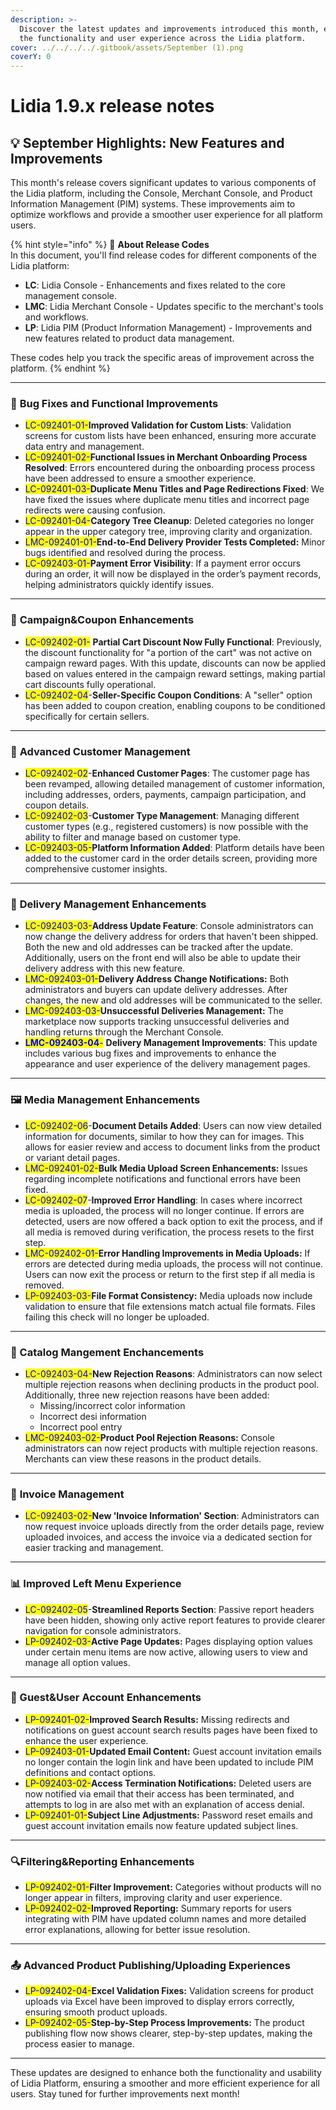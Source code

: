 ```yaml
---
description: >-
  Discover the latest updates and improvements introduced this month, enhancing
  the functionality and user experience across the Lidia platform.
cover: ../../../../.gitbook/assets/September (1).png
coverY: 0
---
```


# Lidia 1.9.x release notes

## 💡 **September Highlights: New Features and Improvements**

This month's release covers significant updates to various components of the Lidia platform, including the Console, Merchant Console, and Product Information Management (PIM) systems. These improvements aim to optimize workflows and provide a smoother user experience for all platform users.

{% hint style="info" %}
🔎 **About Release Codes**\
In this document, you'll find release codes for different components of the Lidia platform:

* **LC**: Lidia Console - Enhancements and fixes related to the core management console.
* **LMC**: Lidia Merchant Console - Updates specific to the merchant's tools and workflows.
* **LP**: Lidia PIM (Product Information Management) - Improvements and new features related to product data management.

These codes help you track the specific areas of improvement across the platform.
{% endhint %}

***

### 🚀 **Bug Fixes and Functional Improvements**&#x20;

* <mark style="color:blue;">LC-092401-01-</mark>**Improved Validation for Custom Lists**: Validation screens for custom lists have been enhanced, ensuring more accurate data entry and management.
* <mark style="color:blue;">LC-092401-02-</mark>**Functional Issues in Merchant Onboarding Process Resolved**: Errors encountered during the onboarding process process have been addressed to ensure a smoother experience. &#x20;
* <mark style="color:blue;">LC-092401-03-</mark>**Duplicate Menu Titles and Page Redirections Fixed**: We have fixed the issues where duplicate menu titles and incorrect page redirects were causing confusion. &#x20;
* <mark style="color:blue;">LC-092401-04-</mark>**Category Tree Cleanup**: Deleted categories no longer appear in the upper category tree, improving clarity and organization. &#x20;
* <mark style="color:blue;">LMC-092401-01-</mark>**End-to-End Delivery Provider Tests Completed:** Minor bugs identified and resolved during the process.
* <mark style="color:blue;">LC-092403-01-</mark>**Payment Error Visibility**: If a payment error occurs during an order, it will now be displayed in the order’s payment records, helping administrators quickly identify issues.

***

### 🎫 **Campaign\&Coupon Enhancements**

* <mark style="color:blue;">LC-092402-01-</mark> **Partial Cart Discount Now Fully Functional**: Previously, the discount functionality for "a portion of the cart" was not active on campaign reward pages. With this update, discounts can now be applied based on values entered in the campaign reward settings, making partial cart discounts fully operational.
* <mark style="color:blue;">LC-092402-04</mark>-**Seller-Specific Coupon Conditions**: A "seller" option has been added to coupon creation, enabling coupons to be conditioned specifically for certain sellers.

***

### 👥 **Advanced Customer Management**

* <mark style="color:blue;">LC-092402-02</mark>-**Enhanced Customer Pages**: The customer page has been revamped, allowing detailed management of customer information, including addresses, orders, payments, campaign participation, and coupon details.
* <mark style="color:blue;">LC-092402-03</mark>-**Customer Type Management**: Managing different customer types (e.g., registered customers) is now possible with the ability to filter and manage based on customer type.
* <mark style="color:blue;">LC-092403-05-</mark>**Platform Information Added**: Platform details have been added to the customer card in the order details screen, providing more comprehensive customer insights.

***

### 🚚 **Delivery Management Enhancements**

* <mark style="color:blue;">LC-092403-03-</mark>**Address Update Feature**: Console administrators can now change the delivery address for orders that haven't been shipped. Both the new and old addresses can be tracked after the update. Additionally, users on the front end will also be able to update their delivery address with this new feature.
* <mark style="color:blue;">LMC-092403-01-</mark>**Delivery Address Change Notifications:** Both administrators and buyers can update delivery addresses. After changes, the new and old addresses will be communicated to the seller.
* <mark style="color:blue;">LMC-092403-03-</mark>**Unsuccessful Deliveries Management:** The marketplace now supports tracking unsuccessful deliveries and handling returns through the Merchant Console.
* <mark style="color:blue;">**LMC-092403-04**</mark><mark style="color:blue;">-</mark> **Delivery Management Improvements**: This update includes various bug fixes and improvements to enhance the appearance and user experience of the delivery management pages.

***

### 🖼 **Media Management Enhancements**

* <mark style="color:blue;">LC-092402-06</mark>-**Document Details Added**: Users can now view detailed information for documents, similar to how they can for images. This allows for easier review and access to document links from the product or variant detail pages.
* <mark style="color:blue;">LMC-092401-02-</mark>**Bulk Media Upload Screen Enhancements:** Issues regarding incomplete notifications and functional errors have been fixed.
* <mark style="color:blue;">LC-092402-07</mark>-**Improved Error Handling**: In cases where incorrect media is uploaded, the process will no longer continue. If errors are detected, users are now offered a back option to exit the process, and if all media is removed during verification, the process resets to the first step.
* <mark style="color:blue;">LMC-092402-01-</mark>**Error Handling Improvements in Media Uploads:** If errors are detected during media uploads, the process will not continue. Users can now exit the process or return to the first step if all media is removed.
* <mark style="color:blue;">LP-092403-03-</mark>**File Format Consistency:** Media uploads now include validation to ensure that file extensions match actual file formats. Files failing this check will no longer be uploaded.

***

### 📁 Catalog Mangement Enchancements

* <mark style="color:blue;">LC-092403-04-</mark>**New Rejection Reasons**: Administrators can now select multiple rejection reasons when declining products in the product pool. Additionally, three new rejection reasons have been added:
  * Missing/incorrect color information
  * Incorrect desi information
  * Incorrect pool entry
* <mark style="color:blue;">LMC-092403-02-</mark>**Product Pool Rejection Reasons:** Console administrators can now reject products with multiple rejection reasons. Merchants can view these reasons in the product details.

***

### 📑 **Invoice Management**

* <mark style="color:blue;">LC-092403-02-</mark>**New 'Invoice Information' Section**: Administrators can now request invoice uploads directly from the order details page, review uploaded invoices, and access the invoice via a dedicated section for easier tracking and management.

***

### 📊 **Improved Left Menu Experience** <a href="#improved-left-menu-experience" id="improved-left-menu-experience"></a>

* <mark style="color:blue;">LC-092402-05</mark>-**Streamlined Reports Section**: Passive report headers have been hidden, showing only active report features to provide clearer navigation for console administrators.
* <mark style="color:blue;">LP-092402-03-</mark>**Active Page Updates:** Pages displaying option values under certain menu items are now active, allowing users to view and manage all option values.

***

### **📧 Guest\&User Account Enhancements**

* <mark style="color:blue;">LP-092401-02-</mark>**Improved Search Results:** Missing redirects and notifications on guest account search results pages have been fixed to enhance the user experience.&#x20;
* <mark style="color:blue;">LP-092403-01-</mark>**Updated Email Content:** Guest account invitation emails no longer contain the login link and have been updated to include PIM definitions and contact options.
* <mark style="color:blue;">LP-092403-02-</mark>**Access Termination Notifications:** Deleted users are now notified via email that their access has been terminated, and attempts to log in are also met with an explanation of access denial.
* <mark style="color:blue;">LP-092401-01-</mark>**Subject Line Adjustments:** Password reset emails and guest account invitation emails now feature updated subject lines.&#x20;

***

### &#x20;🔍**Filtering\&Reporting Enhancements**

* <mark style="color:blue;">LP-092402-01-</mark>**Filter Improvement:** Categories without products will no longer appear in filters, improving clarity and user experience.&#x20;
* <mark style="color:blue;">LP-092402-02-</mark>**Improved Reporting:** Summary reports for users integrating with PIM have updated column names and more detailed error explanations, allowing for better issue resolution.

***

### **📤 Advanced Product Publishing/Uploading Experiences**&#x20;

* <mark style="color:blue;">LP-092402-04-</mark>**Excel Validation Fixes:** Validation screens for product uploads via Excel have been improved to display errors correctly, ensuring smooth product uploads.
* <mark style="color:blue;">LP-092402-05-</mark>**Step-by-Step Process Improvements:** The product publishing flow now shows clearer, step-by-step updates, making the process easier to manage.

***

These updates are designed to enhance both the functionality and usability of Lidia Platform, ensuring a smoother and more efficient experience for all users. Stay tuned for further improvements next month!
